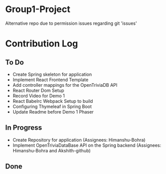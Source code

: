 # Group1-Project
Alternative repo due to permission issues regarding git 'issues'


# Contribution Log

## To Do

- Create Spring skeleton for application
- Implement React Frontend Template
- Add controller mappings for the OpenTriviaDB API
- React Router Dom Setup
- Record Video for Demo 1
- React Babelrc Webpack Setup to build
- Configuring Thymeleaf in Spring Boot
- Update Readme before Demo 1 Phaser

## In Progress

- Create Repository for application (Assignees: Himanshu-Bohra)
- Implement OpenTriviaDataBase API on the Spring backend (Assignees: Himanshu-Bohra and Akshith-github)

## Done

